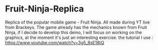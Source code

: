 # Fruit-Ninja-Replica
Replica of the popular mobile game - Fruit Ninja. All made during YT live from Brackeys. The game already has the mechanics known from Fruit Ninja, if I decide to develop this demo, I will focus on working on the graphics, at the moment it's just an interesting exercise.
the tutorial I use : https://www.youtube.com/watch?v=3g5_8sE18tQ
